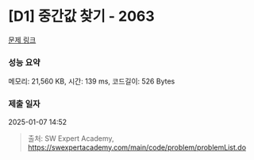 # [D1] 중간값 찾기 - 2063 

[문제 링크](https://swexpertacademy.com/main/code/problem/problemDetail.do?contestProbId=AV5QPsXKA2UDFAUq) 

### 성능 요약

메모리: 21,560 KB, 시간: 139 ms, 코드길이: 526 Bytes

### 제출 일자

2025-01-07 14:52



> 출처: SW Expert Academy, https://swexpertacademy.com/main/code/problem/problemList.do
